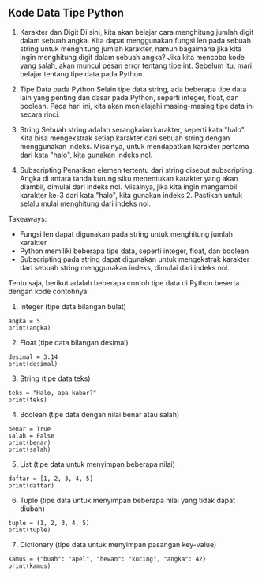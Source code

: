 ## Kode Data Tipe Python

1. Karakter dan Digit
	Di sini, kita akan belajar cara menghitung jumlah digit dalam sebuah angka. Kita dapat menggunakan fungsi len pada sebuah string untuk menghitung jumlah karakter, namun bagaimana jika kita ingin menghitung digit dalam sebuah angka? Jika kita mencoba kode yang salah, akan muncul pesan error tentang tipe int. Sebelum itu, mari belajar tentang tipe data pada Python.

2. Tipe Data pada Python
	Selain tipe data string, ada beberapa tipe data lain yang penting dan dasar pada Python, seperti integer, float, dan boolean. Pada hari ini, kita akan menjelajahi masing-masing tipe data ini secara rinci.

3. String
	Sebuah string adalah serangkaian karakter, seperti kata "halo". Kita bisa mengekstrak setiap karakter dari sebuah string dengan menggunakan indeks. Misalnya, untuk mendapatkan karakter pertama dari kata "halo", kita gunakan indeks nol.

4. Subscripting
	Penarikan elemen tertentu dari string disebut subscripting. Angka di antara tanda kurung siku menentukan karakter yang akan diambil, dimulai dari indeks nol. Misalnya, jika kita ingin mengambil karakter ke-3 dari kata "halo", kita gunakan indeks 2. Pastikan untuk selalu mulai menghitung dari indeks nol.

Takeaways:
- Fungsi len dapat digunakan pada string untuk menghitung jumlah karakter
- Python memiliki beberapa tipe data, seperti integer, float, dan boolean
- Subscripting pada string dapat digunakan untuk mengekstrak karakter dari sebuah string menggunakan indeks, dimulai dari indeks nol.

Tentu saja, berikut adalah beberapa contoh tipe data di Python beserta dengan kode contohnya:

1. Integer (tipe data bilangan bulat)
```
angka = 5
print(angka)
```

2. Float (tipe data bilangan desimal)
```
desimal = 3.14
print(desimal)
```

3. String (tipe data teks)
```
teks = "Halo, apa kabar?"
print(teks)
```

4. Boolean (tipe data dengan nilai benar atau salah)
```
benar = True
salah = False
print(benar)
print(salah)
```

5. List (tipe data untuk menyimpan beberapa nilai)
```
daftar = [1, 2, 3, 4, 5]
print(daftar)
```

6. Tuple (tipe data untuk menyimpan beberapa nilai yang tidak dapat diubah)
```
tuple = (1, 2, 3, 4, 5)
print(tuple)
```

7. Dictionary (tipe data untuk menyimpan pasangan key-value)
```
kamus = {"buah": "apel", "hewan": "kucing", "angka": 42}
print(kamus)
```